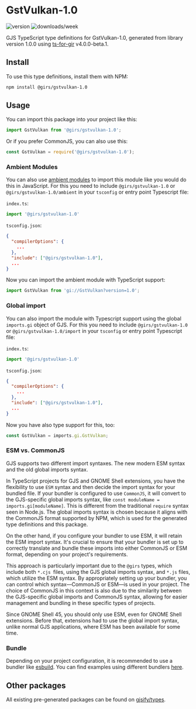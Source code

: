 
# GstVulkan-1.0

![version](https://img.shields.io/npm/v/@girs/gstvulkan-1.0)
![downloads/week](https://img.shields.io/npm/dw/@girs/gstvulkan-1.0)


GJS TypeScript type definitions for GstVulkan-1.0, generated from library version 1.0.0 using [ts-for-gir](https://github.com/gjsify/ts-for-gir) v4.0.0-beta.1.


## Install

To use this type definitions, install them with NPM:
```bash
npm install @girs/gstvulkan-1.0
```

## Usage

You can import this package into your project like this:
```ts
import GstVulkan from '@girs/gstvulkan-1.0';
```

Or if you prefer CommonJS, you can also use this:
```ts
const GstVulkan = require('@girs/gstvulkan-1.0');
```

### Ambient Modules

You can also use [ambient modules](https://github.com/gjsify/ts-for-gir/tree/main/packages/cli#ambient-modules) to import this module like you would do this in JavaScript.
For this you need to include `@girs/gstvulkan-1.0` or `@girs/gstvulkan-1.0/ambient` in your `tsconfig` or entry point Typescript file:

`index.ts`:
```ts
import '@girs/gstvulkan-1.0'
```

`tsconfig.json`:
```json
{
  "compilerOptions": {
    ...
  },
  "include": ["@girs/gstvulkan-1.0"],
  ...
}
```

Now you can import the ambient module with TypeScript support: 

```ts
import GstVulkan from 'gi://GstVulkan?version=1.0';
```

### Global import

You can also import the module with Typescript support using the global `imports.gi` object of GJS.
For this you need to include `@girs/gstvulkan-1.0` or `@girs/gstvulkan-1.0/import` in your `tsconfig` or entry point Typescript file:

`index.ts`:
```ts
import '@girs/gstvulkan-1.0'
```

`tsconfig.json`:
```json
{
  "compilerOptions": {
    ...
  },
  "include": ["@girs/gstvulkan-1.0"],
  ...
}
```

Now you have also type support for this, too:

```ts
const GstVulkan = imports.gi.GstVulkan;
```


### ESM vs. CommonJS

GJS supports two different import syntaxes. The new modern ESM syntax and the old global imports syntax.

In TypeScript projects for GJS and GNOME Shell extensions, you have the flexibility to use `ESM` syntax and then decide the import syntax for your bundled file. If your bundler is configured to use `CommonJS`, it will convert to the GJS-specific global imports syntax, like `const moduleName = imports.gi[moduleName]`. This is different from the traditional `require` syntax seen in Node.js. The global imports syntax is chosen because it aligns with the CommonJS format supported by NPM, which is used for the generated type definitions and this package.

On the other hand, if you configure your bundler to use ESM, it will retain the ESM import syntax. It's crucial to ensure that your bundler is set up to correctly translate and bundle these imports into either CommonJS or ESM format, depending on your project's requirements.

This approach is particularly important due to the `@girs` types, which include both `*.cjs `files, using the GJS global imports syntax, and `*.js` files, which utilize the ESM syntax. By appropriately setting up your bundler, you can control which syntax—CommonJS or ESM—is used in your project. The choice of CommonJS in this context is also due to the similarity between the GJS-specific global imports and CommonJS syntax, allowing for easier management and bundling in these specific types of projects.

Since GNOME Shell 45, you should only use ESM, even for GNOME Shell extensions. Before that, extensions had to use the global import syntax, unlike normal GJS applications, where ESM has been available for some time.

### Bundle

Depending on your project configuration, it is recommended to use a bundler like [esbuild](https://esbuild.github.io/). You can find examples using different bundlers [here](https://github.com/gjsify/ts-for-gir/tree/main/examples).

## Other packages

All existing pre-generated packages can be found on [gjsify/types](https://github.com/gjsify/types).

